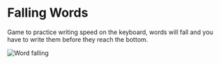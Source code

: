 # Falling Words
Game to practice writing speed on the keyboard, words will fall and you have to write them before they reach the bottom.

![Word falling](https://user-images.githubusercontent.com/68016784/163693343-ef934143-379f-43f2-957d-9cb854e88ff0.gif)
